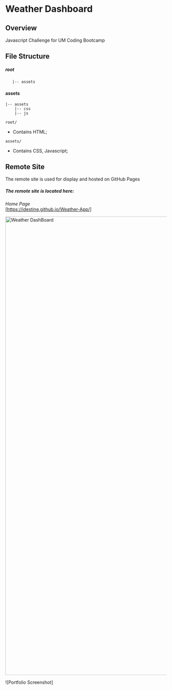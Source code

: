 # Weather Dashboard

## Overview

Javascript Challenge for UM Coding Bootcamp


## File Structure

##### root

```shell
   |-- assets
```

#### assets
```shell
|-- assets
    |-- css
    |-- js
```

`root/`

- Contains HTML;


`assets/`

- Contains CSS, Javascript;


## Remote Site

The remote site is used for display and hosted on GitHub Pages

##### The remote site is located here:
*Home Page*<br>[https://idestine.github.io/Weather-App/]

<img width="1427" alt="Weather DashBoard" src="https://user-images.githubusercontent.com/112515751/200463943-ccd1ee8f-a15f-410a-877d-5689d4b25434.png">


![Portfolio Screenshot]
